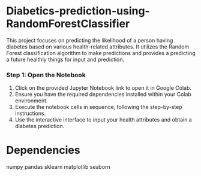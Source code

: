 # Diabetics-prediction-using-RandomForestClassifier
This project focuses on predicting the likelihood of a person having diabetes based on various health-related attributes. It utilizes the Random Forest classification algorithm to make predictions and provides a  predicting a future  healthly things for input and prediction.

### Step 1: Open the Notebook
1. Click on the provided Jupyter Notebook link to open it in Google Colab.
2. Ensure you have the required dependencies installed within your Colab environment.
3. Execute the notebook cells in sequence, following the step-by-step instructions.
4. Use the interactive interface to input your health attributes and obtain a diabetes prediction.

# Dependencies
numpy
pandas
sklearn
matplotlib
seaborn
